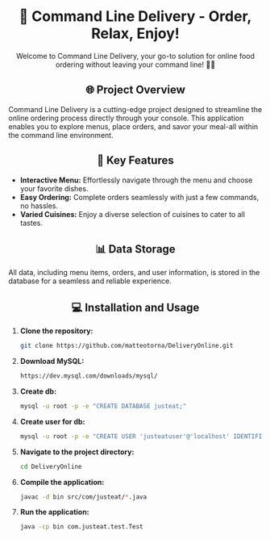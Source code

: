 <div align="center">

# 🚀 Command Line Delivery - Order, Relax, Enjoy!

</div>

<p align="center">
  Welcome to Command Line Delivery, your go-to solution for online food ordering without leaving your command line! 🍕🌮
</p>

<div align="center">

## 🌐 Project Overview

</div>

Command Line Delivery is a cutting-edge project designed to streamline the online ordering process directly through your console. This application enables you to explore menus, place orders, and savor your meal-all within the command line environment.

<div align="center">

## 🚀 Key Features

</div>

- **Interactive Menu:** Effortlessly navigate through the menu and choose your favorite dishes.
- **Easy Ordering:** Complete orders seamlessly with just a few commands, no hassles.
- **Varied Cuisines:** Enjoy a diverse selection of cuisines to cater to all tastes.

<div align="center">
  
## 📊 Data Storage
</div>

All data, including menu items, orders, and user information, is stored in the database for a seamless and reliable experience.

<div align="center">

## 💻 Installation and Usage

</div>

1. **Clone the repository:**
   ```sh
   git clone https://github.com/matteotorna/DeliveryOnline.git

2. **Download MySQL:**
   ```sh
   https://dev.mysql.com/downloads/mysql/

3. **Create db:**
   ```sh
   mysql -u root -p -e "CREATE DATABASE justeat;"

4. **Create user for db:**
   ```sh
   mysql -u root -p -e "CREATE USER 'justeatuser'@'localhost' IDENTIFIED BY 'password'; GRANT ALL PRIVILEGES ON justeat.* TO 'justeatuser'@'localhost';"

5. **Navigate to the project directory:**
   ```sh
   cd DeliveryOnline

6. **Compile the application:**
   ```sh
   javac -d bin src/com/justeat/*.java

7. **Run the application:**
   ```sh
   java -cp bin com.justeat.test.Test
